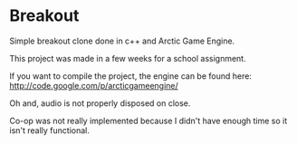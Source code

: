 Breakout
========

Simple breakout clone done in c++ and Arctic Game Engine.

This project was made in a few weeks for a school assignment.

If you want to compile the project, the engine can be found here:
http://code.google.com/p/arcticgameengine/

Oh and, audio is not properly disposed on close.

Co-op was not really implemented because I didn't have enough time so it isn't really functional.
